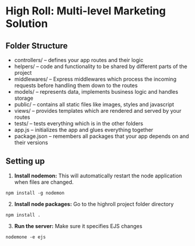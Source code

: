 # High Roll: Multi-level Marketing Solution

## Folder Structure
* controllers/ – defines your app routes and their logic
* helpers/ – code and functionality to be shared by different parts of the project
* middlewares/ – Express middlewares which process the incoming requests before handling them down to the routes
* models/ – represents data, implements business logic and handles storage
* public/ – contains all static files like images, styles and javascript
* views/ – provides templates which are rendered and served by your routes
* tests/ – tests everything which is in the other folders
* app.js – initializes the app and glues everything together
* package.json – remembers all packages that your app depends on and their versions

## Setting up
1. **Install nodemon:** This will automatically restart the node application when files are changed.

  ```
  npm install -g nodemon
  ```
2. **Install node packages:**  Go to the highroll project folder directory

  ```
  npm install .
  ```
3. **Run the server:** Make sure it specifies EJS changes

  ```
  nodemone -e ejs
  ```
